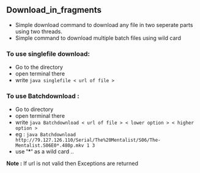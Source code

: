 ## Download_in_fragments

- Simple download command to download any file in two seperate parts using two threads.
- Simple command to download multiple batch files using wild card

### To use singlefile download:
- Go to the directory
- open terminal there
- write ```java singlefile < url of file >```

### To use Batchdownload :
- Go to directory
- open terminal there
- write ```java Batchdownload < url of file > < lower option > < higher option > ```
- eg : ```java Batchdownload http://79.127.126.110/Serial/The%20Mentalist/S06/The-Mentalist.S06E0*.480p.mkv 1 3```
- use **'*'** as a wild card ..

**Note :** If url is not valid then Exceptions are returned
